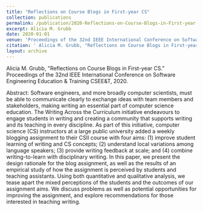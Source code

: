 ```yaml
---
title: "Reflections on Course Blogs in First-year CS"
collection: publications
permalink: /publication/2020-Reflections-on-Course-Blogs-in-First-year-CS
excerpt: Alicia M. Grubb
date: 2020-01-01
venue: 'Proceedings of the 32nd IEEE International Conference on Software Engineering Education & Training CSEE&T'
citation: ' Alicia M. Grubb, "Reflections on Course Blogs in First-year CS." Proceedings of the 32nd IEEE International Conference on Software Engineering Education & Training CSEE&T, 2020.'
layout: archive
---
```

 Alicia M. Grubb, "Reflections on Course Blogs in First-year CS." Proceedings of the 32nd IEEE International Conference on Software Engineering Education & Training CSEE&T, 2020.

Abstract: Software engineers, and more broadly computer scientists, must be able to communicate clearly to exchange ideas with team members and stakeholders, making writing an essential part of computer science education. The Writing Across the Curriculum initiative endeavours to engage students in writing and creating a community that supports writing and its teaching in every discipline. As part of this initiative, computer science (CS) instructors at a large public university added a weekly blogging assignment to their CSII course with four aims: (1) improve student learning of writing and CS concepts; (2) understand local variations among language speakers; (3) provide writing feedback at scale; and (4) combine writing-to-learn with disciplinary writing. In this paper, we present the design rationale for the blog assignment, as well as the results of an empirical study of how the assignment is perceived by students and teaching assistants. Using both quantitative and qualitative analysis, we tease apart the mixed perceptions of the students and the outcomes of our assignment aims. We discuss problems as well as potential opportunities for improving the assignment, and explore recommendations for those interested in teaching writing.
